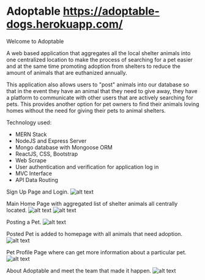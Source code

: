 # Adoptable https://adoptable-dogs.herokuapp.com/

Welcome to Adoptable

A web based application that aggregates all the local shelter animals into one centralized location to make the process of searching for a pet easier and at the same time promoting adoption from shelters to reduce the amount of animals that are euthanized annually.

This application also allows users to "post" animals into our database so that in the event they have an animal that they need to give away, they have a platform to communicate with other users that are actively searching for pets. This provides another option for pet owners to find their animals loving homes without the need for giving their pets to animal shelters. 

Technology used:

- MERN Stack
- NodeJS and Express Server
- Mongo database with Mongoose ORM
- ReactJS, CSS, Bootstrap
- Web Scrape
- User authentication and verification for application log in
- MVC Interface
- API Data Routing

Sign Up Page and Login.
 ![alt text](client/src/assets/images/ScreenShot1.png)


Main Home Page with aggregated list of shelter animals all centrally located.
 ![alt text](client/src/assets/images/ScreenShot2a.png)
 ![alt text](client/src/assets/images/ScreenShot2b.png)


Posting a Pet.
 ![alt text](client/src/assets/images/ScreenShot3.png)


Posted Pet is added to homepage with all animals that need adoption.
 ![alt text](client/src/assets/images/ScreenShot4.png)


Pet Profile Page where can get more information about a particular pet.
 ![alt text](client/src/assets/images/ScreenShot5.png)


About Adoptable and meet the team that made it happen.
 ![alt text](client/src/assets/images/ScreenShot6.png)

 
